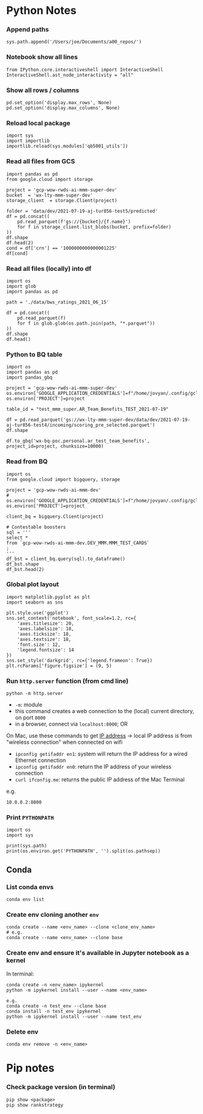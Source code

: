 # Python Notes

### Append paths
```
sys.path.append('/Users/joe/Documents/a00_repos/')
```

### Notebook show all lines
```
from IPython.core.interactiveshell import InteractiveShell
InteractiveShell.ast_node_interactivity = "all"
```

### Show all rows / columns
```
pd.set_option('display.max_rows', None)
pd.set_option('display.max_columns', None)
```

### Reload local package
```
import sys
import importlib
importlib.reload(sys.modules['qb5001_utils'])
```

### Read all files from GCS
```
import pandas as pd
from google.cloud import storage

project = 'gcp-wow-rwds-ai-mmm-super-dev'
bucket  = 'wx-lty-mmm-super-dev'
storage_client  = storage.Client(project)

folder = 'data/dev/2021-07-19-aj-tur856-test5/predicted'
df = pd.concat((
    pd.read_parquet(f'gs://{bucket}/{f.name}')
    for f in storage_client.list_blobs(bucket, prefix=folder)
))
df.shape
df.head(2)
cond = df['crn'] == '1000000000000001225'
df[cond]
```

### Read all files (locally) into df
```
import os
import glob
import pandas as pd

path = './data/bws_ratings_2021_06_15'

df = pd.concat((
    pd.read_parquet(f)
    for f in glob.glob(os.path.join(path, "*.parquet"))
))
df.shape
df.head()
```

### Python to BQ table
```
import os
import pandas as pd
import pandas_gbq

project = 'gcp-wow-rwds-ai-mmm-super-dev'
os.environ['GOOGLE_APPLICATION_CREDENTIALS']=f"/home/jovyan/.config/gcloud/legacy_credentials/{os.getenv('JUPYTERHUB_USER')}/adc.json"
os.environ['PROJECT']=project

table_id = "test_mmm_super.AR_Team_Benefits_TEST_2021-07-19"

df = pd.read_parquet('gs://wx-lty-mmm-super-dev/data/dev/2021-07-19-aj-tur856-test4/incoming/scoring_pre_selected.parquet')
df.shape

df.to_gbq('wx-bq-poc.personal.ar_test_team_benefits', project_id=project, chunksize=10000)
```

### Read from BQ
```
import os
from google.cloud import bigquery, storage

project = 'gcp-wow-rwds-ai-mmm-dev'
# os.environ['GOOGLE_APPLICATION_CREDENTIALS']=f"/home/jovyan/.config/gcloud/legacy_credentials/{os.getenv('JUPYTERHUB_USER')}/adc.json"
os.environ['PROJECT']=project

client_bq = bigquery.Client(project)

# Contestable boosters
sql = '''
select *
from `gcp-wow-rwds-ai-mmm-dev.DEV_MMM.MMM_TEST_CARDS`
;
'''
df_bst = client_bq.query(sql).to_dataframe()
df_bst.shape
df_bst.head(2)
```

### Global plot layout
```
import matplotlib.pyplot as plt
import seaborn as sns

plt.style.use('ggplot')
sns.set_context('notebook', font_scale=1.2, rc={
    'axes.titlesize': 20,
    'axes.labelsize': 18,
    'axes.ticksize': 18,
    'axes.textsize': 18,
    'font.size': 12,
    'legend.fontsize': 14
})
sns.set_style('darkgrid', rc={'legend.frameon': True})
plt.rcParams['figure.figsize'] = (9, 5)
```

### Run `http.server` function (from cmd line)
```
python -m http.server
```
- `-m`: module
- this command creates a web connection to the (local) current directory, on port `8000`
- in a browser, connect via `localhost:8000`; OR

On Mac, use these commands to get [IP address](https://constellix.com/news/what-is-my-ip-address)
-> local IP address is from "wireless connection" when connected on wifi
- `ipconfig getifaddr en1`: system will return the IP address for a wired Ethernet connection
- `ipconfig getifaddr en0`: return the IP address of your wireless connection
- `curl ifconfig.me`: returns the public IP address of the Mac Terminal

e.g.
```
10.0.0.2:8000
```

### Print `PYTHONPATH`
```
import os
import sys

print(sys.path)
print(os.environ.get('PYTHONPATH', '').split(os.pathsep))
```

## Conda

### List conda envs
```
conda env list
```

### Create env cloning another `env`
```
conda create --name <env_name> --clone <clone_env_name>
# e.g.
conda create --name <env_name> --clone base
```

### Create env and ensure it's available in Jupyter notebook as a kernel

In terminal:
```
conda create -n <env_name> ipykernel
python -m ipykernel install --user --name <env_name>

e.g.
conda create -n test_env --clone base
conda install -n test_env ipykernel
python -m ipykernel install --user --name test_env
```

### Delete env
```
conda env remove -n <env_name>
```

# Pip notes

### Check package version (in terminal)
```
pip show <package>
pip show rankstrategy
```
